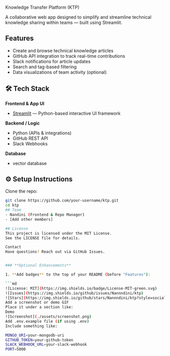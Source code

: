 Knowledge Transfer Platform (KTP)

A collaborative web app designed to simplify and streamline technical knowledge sharing within teams — built using Streamlit.

##  Features
-  Create and browse technical knowledge articles
-  GitHub API integration to track real-time contributions
-  Slack notifications for article updates
-  Search and tag-based filtering
- Data visualizations of team activity (optional)

## 🛠 Tech Stack

**Frontend & App UI**
- [Streamlit](https://streamlit.io/) — Python-based interactive UI framework

**Backend / Logic**
- Python (APIs & integrations)
- GitHub REST API
- Slack Webhooks

**Database**
- vector database


## ⚙️ Setup Instructions

Clone the repo:
```bash
git clone https://github.com/your-username/ktp.git
cd ktp
## Team
- Nandini (Frontend & Repo Manager)
- [Add other members]

## License
This project is licensed under the MIT License.
See the LICENSE file for details.

Contact
Have questions? Reach out via GitHub Issues.


### **Optional Enhancements**

1. **Add badges** to the top of your README (before "Features"):

```md
![License: MIT](https://img.shields.io/badge/License-MIT-green.svg)
![Issues](https://img.shields.io/github/issues/Nannndini/ktp)
![Stars](https://img.shields.io/github/stars/Nannndini/ktp?style=social)
Add a screenshot or demo GIF
Place it under a section like:
Demo
![Screenshot](./assets/screenshot.png)
Add .env.example file (if using .env)
Include something like:

MONGO_URI=your-mongodb-uri
GITHUB_TOKEN=your-github-token
SLACK_WEBHOOK_URL=your-slack-webhook
PORT=5000
